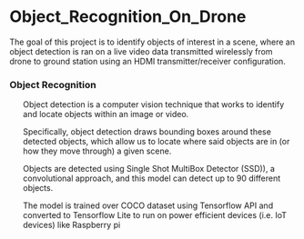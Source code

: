 # Object_Recognition_On_Drone
The goal of this project is to identify objects of interest in a scene, where an object detection is ran on a live video data transmitted wirelessly from drone to ground station using an HDMI transmitter/receiver configuration.

<h3>Object Recognition</h3>
<ul>Object detection is a computer vision technique that works to identify and locate objects within an image or video.</ul>

<ul>Specifically, object detection draws bounding boxes around these detected objects, which allow us to locate where said objects are in (or how they move through) a given scene. </ul>

<ul>Objects are detected using Single Shot MultiBox Detector (SSD)), a convolutional approach, and this model can detect up to 90 different objects. </ul>

<ul>The model is trained over COCO dataset using Tensorflow API and converted to Tensorflow Lite to run on power efficient devices (i.e. IoT devices) like Raspberry pi </ul>
